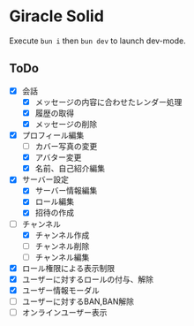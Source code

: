 # Giracle Solid

Execute `bun i` then `bun dev` to launch dev-mode.

## ToDo
- [x] 会話
  - [x] メッセージの内容に合わせたレンダー処理
  - [x] 履歴の取得
  - [x] メッセージの削除
- [x] プロフィール編集
  - [ ] カバー写真の変更
  - [x] アバター変更
  - [x] 名前、自己紹介編集
- [x] サーバー設定
  - [x] サーバー情報編集
  - [x] ロール編集
  - [x] 招待の作成
- [ ] チャンネル
  - [x] チャンネル作成
  - [ ] チャンネル削除
  - [ ] チャンネル編集
- [x] ロール権限による表示制限
- [x] ユーザーに対するロールの付与、解除
- [x] ユーザー情報モーダル
- [ ] ユーザーに対するBAN,BAN解除
- [ ] オンラインユーザー表示
